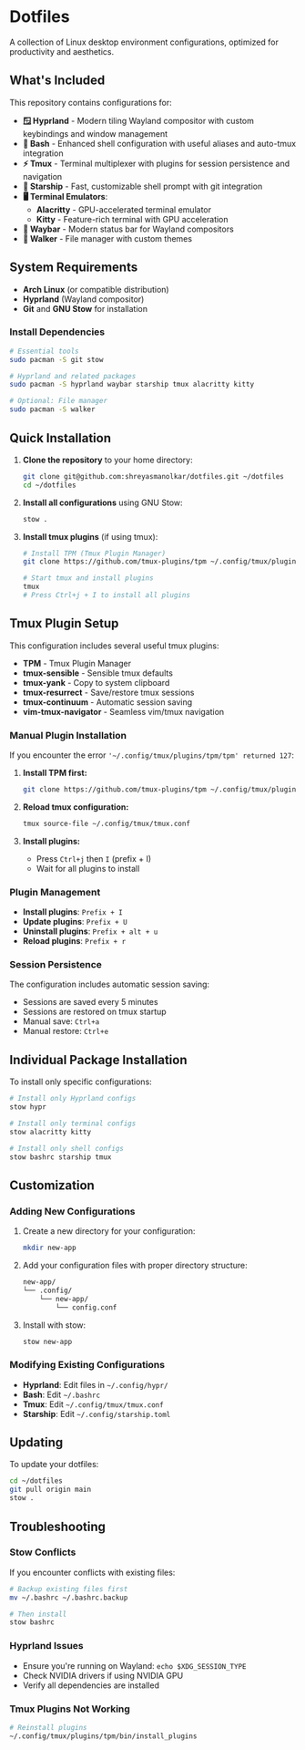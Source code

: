 # Dotfiles

A collection of Linux desktop environment configurations, optimized for productivity and aesthetics.

## What's Included

This repository contains configurations for:

- **🪟 Hyprland** - Modern tiling Wayland compositor with custom keybindings and window management
- **🐚 Bash** - Enhanced shell configuration with useful aliases and auto-tmux integration
- **⚡ Tmux** - Terminal multiplexer with plugins for session persistence and navigation
- **🚀 Starship** - Fast, customizable shell prompt with git integration
- **🖥️ Terminal Emulators**:
  - **Alacritty** - GPU-accelerated terminal emulator
  - **Kitty** - Feature-rich terminal with GPU acceleration
- **🎨 Waybar** - Modern status bar for Wayland compositors
- **📁 Walker** - File manager with custom themes

## System Requirements

- **Arch Linux** (or compatible distribution)
- **Hyprland** (Wayland compositor)
- **Git** and **GNU Stow** for installation

### Install Dependencies

```bash
# Essential tools
sudo pacman -S git stow

# Hyprland and related packages
sudo pacman -S hyprland waybar starship tmux alacritty kitty

# Optional: File manager
sudo pacman -S walker
```

## Quick Installation

1. **Clone the repository** to your home directory:
   ```bash
   git clone git@github.com:shreyasmanolkar/dotfiles.git ~/dotfiles
   cd ~/dotfiles
   ```

2. **Install all configurations** using GNU Stow:
   ```bash
   stow .
   ```

3. **Install tmux plugins** (if using tmux):
   ```bash
   # Install TPM (Tmux Plugin Manager)
   git clone https://github.com/tmux-plugins/tpm ~/.config/tmux/plugins/tpm
   
   # Start tmux and install plugins
   tmux
   # Press Ctrl+j + I to install all plugins
   ```

## Tmux Plugin Setup

This configuration includes several useful tmux plugins:

- **TPM** - Tmux Plugin Manager
- **tmux-sensible** - Sensible tmux defaults
- **tmux-yank** - Copy to system clipboard
- **tmux-resurrect** - Save/restore tmux sessions
- **tmux-continuum** - Automatic session saving
- **vim-tmux-navigator** - Seamless vim/tmux navigation

### Manual Plugin Installation

If you encounter the error `'~/.config/tmux/plugins/tpm/tpm' returned 127`:

1. **Install TPM first:**
   ```bash
   git clone https://github.com/tmux-plugins/tpm ~/.config/tmux/plugins/tpm
   ```

2. **Reload tmux configuration:**
   ```bash
   tmux source-file ~/.config/tmux/tmux.conf
   ```

3. **Install plugins:**
   - Press `Ctrl+j` then `I` (prefix + I)
   - Wait for all plugins to install

### Plugin Management

- **Install plugins**: `Prefix + I`
- **Update plugins**: `Prefix + U`
- **Uninstall plugins**: `Prefix + alt + u`
- **Reload plugins**: `Prefix + r`

### Session Persistence

The configuration includes automatic session saving:
- Sessions are saved every 5 minutes
- Sessions are restored on tmux startup
- Manual save: `Ctrl+a`
- Manual restore: `Ctrl+e`

## Individual Package Installation

To install only specific configurations:

```bash
# Install only Hyprland configs
stow hypr

# Install only terminal configs
stow alacritty kitty

# Install only shell configs
stow bashrc starship tmux
```

## Customization

### Adding New Configurations

1. Create a new directory for your configuration:
   ```bash
   mkdir new-app
   ```

2. Add your configuration files with proper directory structure:
   ```bash
   new-app/
   └── .config/
       └── new-app/
           └── config.conf
   ```

3. Install with stow:
   ```bash
   stow new-app
   ```

### Modifying Existing Configurations

- **Hyprland**: Edit files in `~/.config/hypr/`
- **Bash**: Edit `~/.bashrc`
- **Tmux**: Edit `~/.config/tmux/tmux.conf`
- **Starship**: Edit `~/.config/starship.toml`

## Updating

To update your dotfiles:

```bash
cd ~/dotfiles
git pull origin main
stow .
```

## Troubleshooting

### Stow Conflicts
If you encounter conflicts with existing files:
```bash
# Backup existing files first
mv ~/.bashrc ~/.bashrc.backup

# Then install
stow bashrc
```

### Hyprland Issues
- Ensure you're running on Wayland: `echo $XDG_SESSION_TYPE`
- Check NVIDIA drivers if using NVIDIA GPU
- Verify all dependencies are installed

### Tmux Plugins Not Working
```bash
# Reinstall plugins
~/.config/tmux/plugins/tpm/bin/install_plugins
```

### 

